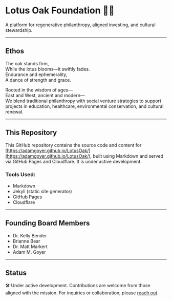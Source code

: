 # Lotus Oak Foundation 🌸🌳

A platform for regenerative philanthropy, aligned investing, and cultural stewardship.

---

## Ethos

The oak stands firm,  
While the lotus blooms—it swiftly fades.  
Endurance and ephemerality,  
A dance of strength and grace.

Rooted in the wisdom of ages—  
East and West, ancient and modern—  
We blend traditional philanthropy with social venture strategies to support projects in education, healthcare, environmental conservation, and cultural renewal.

---

## This Repository

This GitHub repository contains the source code and content for [https://adamgoyer.github.io/LotusOak/](https://adamgoyer.github.io/LotusOak/), built using Markdown and served via GitHub Pages and Cloudflare. It is under active development.

### Tools Used:
- Markdown
- Jekyll (static site generator)
- GitHub Pages
- Cloudflare

---

## Founding Board Members

- Dr. Kelly Bender  
- Brianne Bear  
- Dr. Matt Markert  
- Adam M. Goyer

---

## Status

🛠️ Under active development. Contributions are welcome from those aligned with the mission. For inquiries or collaboration, please [reach out](https://adamgoyer.github.io/LotusOak/contact).
